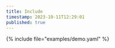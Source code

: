 ```yaml
---
title: Include
timestamp: 2023-10-11T12:29:01
published: true
---
```



{% include file="examples/demo.yaml" %}

